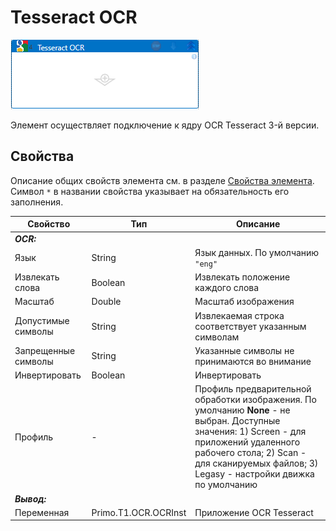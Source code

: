 # Tesseract OCR

![](<../../../../.gitbook/assets/google_ocr.png>)

Элемент осуществляет подключение к ядру OCR Tesseract 3-й версии. 

## Свойства
Описание общих свойств элемента см. в разделе [Свойства элемента](https://docs.primo-rpa.ru/primo-rpa/primo-studio/process/elements#svoistva-elementa).\
Символ `*` в названии свойства указывает на обязательность его заполнения.

| Свойство             | Тип                   | Описание                                      |
| -------------------- | --------------------- | --------------------------------------------- |
| ***OCR:*** | |  |
| Язык | String | Язык данных. По умолчанию `"eng"` |
| Извлекать слова | Boolean | Извлекать положение каждого слова |
| Масштаб | Double | Масштаб изображения |
| Допустимые символы | String | Извлекаемая строка соответствует указанным символам |
| Запрещенные символы | String | Указанные символы не принимаются во внимание |
| Инвертировать | Boolean | Инвертировать |
| Профиль | - | Профиль предварительной обработки изображения. По умолчанию **None** - не выбран. Доступные значения: 1) Screen - для приложений удаленного рабочего стола; 2) Scan - для сканируемых файлов; 3) Legasy - настройки движка по умолчанию |
| ***Вывод:***  |  |  |
| Переменная | Primo.T1.OCR.OCRInst | Приложение OCR Tesseract |
